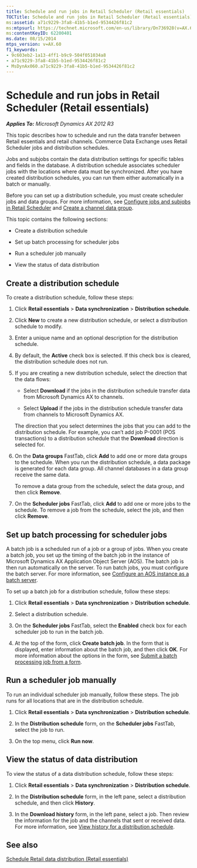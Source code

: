 ```yaml
---
title: Schedule and run jobs in Retail Scheduler (Retail essentials)
TOCTitle: Schedule and run jobs in Retail Scheduler (Retail essentials)
ms:assetid: a71c9229-3fa8-41b5-b1ed-9534426f81c2
ms:mtpsurl: https://technet.microsoft.com/en-us/library/Dn736928(v=AX.60)
ms:contentKeyID: 62200401
ms.date: 08/15/2014
mtps_version: v=AX.60
f1_keywords:
- 9c603eb2-1a13-4ff1-b9c9-504f051034a8
- a71c9229-3fa8-41b5-b1ed-9534426f81c2
- MsDynAx060.a71c9229-3fa8-41b5-b1ed-9534426f81c2
---
```


# Schedule and run jobs in Retail Scheduler (Retail essentials) 


_**Applies To:** Microsoft Dynamics AX 2012 R3_

This topic describes how to schedule and run the data transfer between Retail essentials and retail channels. Commerce Data Exchange uses Retail Scheduler jobs and distribution schedules.

Jobs and subjobs contain the data distribution settings for specific tables and fields in the database. A distribution schedule associates scheduler jobs with the locations where data must be synchronized. After you have created distribution schedules, you can run them either automatically in a batch or manually.

Before you can set up a distribution schedule, you must create scheduler jobs and data groups. For more information, see [Configure jobs and subjobs in Retail Scheduler](configure-jobs-and-subjobs-in-retail-scheduler.md) and [Create a channel data group](create-a-channel-data-group.md).

This topic contains the following sections:

  - Create a distribution schedule

  - Set up batch processing for scheduler jobs

  - Run a scheduler job manually

  - View the status of data distribution

## Create a distribution schedule

To create a distribution schedule, follow these steps:

1.  Click **Retail essentials** \> **Data synchronization** \> **Distribution schedule**.

2.  Click **New** to create a new distribution schedule, or select a distribution schedule to modify.

3.  Enter a unique name and an optional description for the distribution schedule.

4.  By default, the **Active** check box is selected. If this check box is cleared, the distribution schedule does not run.

5.  If you are creating a new distribution schedule, select the direction that the data flows:
    
      - Select **Download** if the jobs in the distribution schedule transfer data from Microsoft Dynamics AX to channels.
    
      - Select **Upload** if the jobs in the distribution schedule transfer data from channels to Microsoft Dynamics AX.
    
    The direction that you select determines the jobs that you can add to the distribution schedule. For example, you can’t add job P-0001 (POS transactions) to a distribution schedule that the **Download** direction is selected for.

6.  On the **Data groups** FastTab, click **Add** to add one or more data groups to the schedule. When you run the distribution schedule, a data package is generated for each data group. All channel databases in a data group receive the same data.
    
    To remove a data group from the schedule, select the data group, and then click **Remove**.

7.  On the **Scheduler jobs** FastTab, click **Add** to add one or more jobs to the schedule. To remove a job from the schedule, select the job, and then click **Remove**.

## Set up batch processing for scheduler jobs

A batch job is a scheduled run of a job or a group of jobs. When you create a batch job, you set up the timing of the batch job in the instance of Microsoft Dynamics AX Application Object Server (AOS). The batch job is then run automatically on the server. To run batch jobs, you must configure the batch server. For more information, see [Configure an AOS instance as a batch server](configure-an-aos-instance-as-a-batch-server.md).

To set up a batch job for a distribution schedule, follow these steps:

1.  Click **Retail essentials** \> **Data synchronization** \> **Distribution schedule**.

2.  Select a distribution schedule.

3.  On the **Scheduler jobs** FastTab, select the **Enabled** check box for each scheduler job to run in the batch job.

4.  At the top of the form, click **Create batch job**. In the form that is displayed, enter information about the batch job, and then click **OK**. For more information about the options in the form, see [Submit a batch processing job from a form](submit-a-batch-processing-job-from-a-form.md).

## Run a scheduler job manually

To run an individual scheduler job manually, follow these steps. The job runs for all locations that are in the distribution schedule.

1.  Click **Retail essentials** \> **Data synchronization** \> **Distribution schedule**.

2.  In the **Distribution schedule** form, on the **Scheduler jobs** FastTab, select the job to run.

3.  On the top menu, click **Run now**.

## View the status of data distribution

To view the status of a data distribution schedule, follow these steps:

1.  Click **Retail essentials** \> **Data synchronization** \> **Distribution schedule**.

2.  In the **Distribution schedule** form, in the left pane, select a distribution schedule, and then click **History**.

3.  In the **Download history** form, in the left pane, select a job. Then review the information for the job and the channels that sent or received data. For more information, see [View history for a distribution schedule](view-history-for-a-distribution-schedule.md).

## See also

[Schedule Retail data distribution (Retail essentials)](schedule-retail-data-distribution-retail-essentials.md)

  



